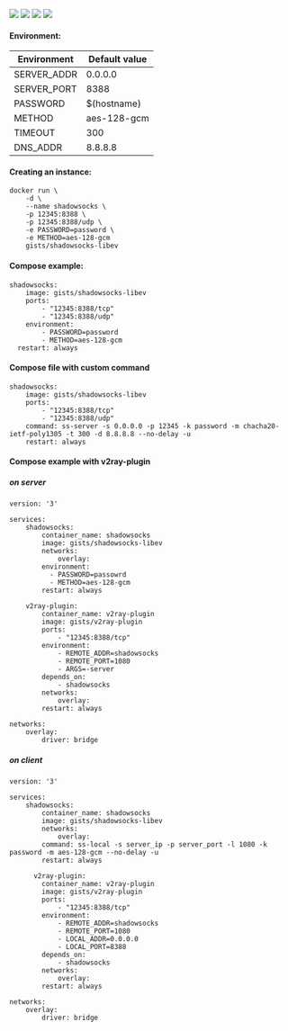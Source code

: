 ![](https://images.microbadger.com/badges/version/gists/shadowsocks-libev.svg) ![](https://images.microbadger.com/badges/image/gists/shadowsocks-libev.svg) ![](https://img.shields.io/docker/stars/gists/shadowsocks-libev.svg) ![](https://img.shields.io/docker/pulls/gists/shadowsocks-libev.svg)

#### Environment:

| Environment | Default value |
|-------------|---------------|
| SERVER_ADDR | 0.0.0.0       |
| SERVER_PORT | 8388          |
| PASSWORD    | $(hostname)   |
| METHOD      | aes-128-gcm   |
| TIMEOUT     | 300           |
| DNS_ADDR    | 8.8.8.8       |

#### Creating an instance:

    docker run \
        -d \
        --name shadowsocks \
        -p 12345:8388 \
        -p 12345:8388/udp \
        -e PASSWORD=password \
        -e METHOD=aes-128-gcm
        gists/shadowsocks-libev

#### Compose example:

    shadowsocks:
        image: gists/shadowsocks-libev
        ports:
            - "12345:8388/tcp"
            - "12345:8388/udp"
        environment:
            - PASSWORD=password
            - METHOD=aes-128-gcm
      restart: always

#### Compose file with custom command

    shadowsocks:
        image: gists/shadowsocks-libev
        ports:
            - "12345:8388/tcp"
            - "12345:8388/udp"
        command: ss-server -s 0.0.0.0 -p 12345 -k password -m chacha20-ietf-poly1305 -t 300 -d 8.8.8.8 --no-delay -u
        restart: always

#### Compose example with v2ray-plugin

##### on server

    version: '3'

    services:
        shadowsocks:
            container_name: shadowsocks
            image: gists/shadowsocks-libev
            networks:
                overlay:
            environment:
              - PASSWORD=passowrd
              - METHOD=aes-128-gcm
            restart: always

        v2ray-plugin:
            container_name: v2ray-plugin
            image: gists/v2ray-plugin
            ports:
                - "12345:8388/tcp"
            environment:
                - REMOTE_ADDR=shadowsocks
                - REMOTE_PORT=1080
                - ARGS=-server
            depends_on:
                - shadowsocks
            networks:
                overlay:
            restart: always

    networks:
        overlay:
            driver: bridge

##### on client

    version: '3'

    services:
        shadowsocks:
            container_name: shadowsocks
            image: gists/shadowsocks-libev
            networks:
                overlay:
            command: ss-local -s server_ip -p server_port -l 1080 -k password -m aes-128-gcm --no-delay -u
            restart: always

          v2ray-plugin:
            container_name: v2ray-plugin
            image: gists/v2ray-plugin
            ports:
                - "12345:8388/tcp"
            environment:
                - REMOTE_ADDR=shadowsocks
                - REMOTE_PORT=1080
                - LOCAL_ADDR=0.0.0.0
                - LOCAL_PORT=8388
            depends_on:
                - shadowsocks
            networks:
                overlay:
            restart: always

    networks:
        overlay:
            driver: bridge
